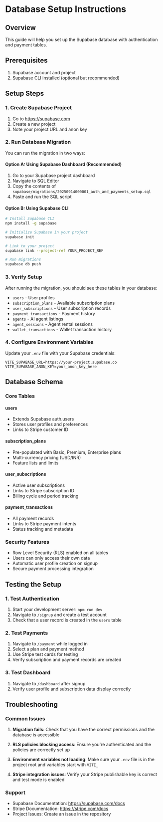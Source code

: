 # Database Setup Instructions

## Overview
This guide will help you set up the Supabase database with authentication and payment tables.

## Prerequisites
1. Supabase account and project
2. Supabase CLI installed (optional but recommended)

## Setup Steps

### 1. Create Supabase Project
1. Go to https://supabase.com
2. Create a new project
3. Note your project URL and anon key

### 2. Run Database Migration
You can run the migration in two ways:

#### Option A: Using Supabase Dashboard (Recommended)
1. Go to your Supabase project dashboard
2. Navigate to SQL Editor
3. Copy the contents of `supabase/migrations/20250914000001_auth_and_payments_setup.sql`
4. Paste and run the SQL script

#### Option B: Using Supabase CLI
```bash
# Install Supabase CLI
npm install -g supabase

# Initialize Supabase in your project
supabase init

# Link to your project
supabase link --project-ref YOUR_PROJECT_REF

# Run migrations
supabase db push
```

### 3. Verify Setup
After running the migration, you should see these tables in your database:
- `users` - User profiles
- `subscription_plans` - Available subscription plans
- `user_subscriptions` - User subscription records
- `payment_transactions` - Payment history
- `agents` - AI agent listings
- `agent_sessions` - Agent rental sessions
- `wallet_transactions` - Wallet transaction history

### 4. Configure Environment Variables
Update your `.env` file with your Supabase credentials:
```
VITE_SUPABASE_URL=https://your-project.supabase.co
VITE_SUPABASE_ANON_KEY=your_anon_key_here
```

## Database Schema

### Core Tables

#### users
- Extends Supabase auth.users
- Stores user profiles and preferences
- Links to Stripe customer ID

#### subscription_plans
- Pre-populated with Basic, Premium, Enterprise plans
- Multi-currency pricing (USD/INR)
- Feature lists and limits

#### user_subscriptions
- Active user subscriptions
- Links to Stripe subscription ID
- Billing cycle and period tracking

#### payment_transactions
- All payment records
- Links to Stripe payment intents
- Status tracking and metadata

### Security Features
- Row Level Security (RLS) enabled on all tables
- Users can only access their own data
- Automatic user profile creation on signup
- Secure payment processing integration

## Testing the Setup

### 1. Test Authentication
1. Start your development server: `npm run dev`
2. Navigate to `/signup` and create a test account
3. Check that a user record is created in the `users` table

### 2. Test Payments
1. Navigate to `/payment` while logged in
2. Select a plan and payment method
3. Use Stripe test cards for testing
4. Verify subscription and payment records are created

### 3. Test Dashboard
1. Navigate to `/dashboard` after signup
2. Verify user profile and subscription data display correctly

## Troubleshooting

### Common Issues

1. **Migration fails**: Check that you have the correct permissions and the database is accessible

2. **RLS policies blocking access**: Ensure you're authenticated and the policies are correctly set up

3. **Environment variables not loading**: Make sure your `.env` file is in the project root and variables start with `VITE_`

4. **Stripe integration issues**: Verify your Stripe publishable key is correct and test mode is enabled

### Support
- Supabase Documentation: https://supabase.com/docs
- Stripe Documentation: https://stripe.com/docs
- Project Issues: Create an issue in the repository